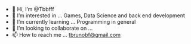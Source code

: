 - 👋 Hi, I’m @Tbbfff
- 👀 I’m interested in ... Games, Data Science and back end development
- 🌱 I’m currently learning ... Programming in general
- 💞️ I’m looking to collaborate on ...
- 📫 How to reach me ... tbrunobf@gmail.com

<!---
Tbbfff/Tbbfff is a ✨ special ✨ repository because its `README.md` (this file) appears on your GitHub profile.
You can click the Preview link to take a look at your changes.
--->
